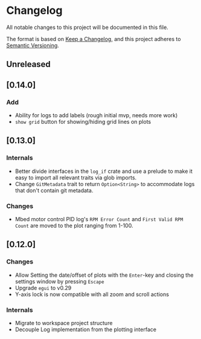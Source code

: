 # Changelog

All notable changes to this project will be documented in this file.

The format is based on [Keep a Changelog](https://keepachangelog.com/en/1.0.0/),
and this project adheres to [Semantic Versioning](https://semver.org/spec/v2.0.0.html).

## Unreleased

## [0.14.0]

### Add

- Ability for logs to add labels (rough initial mvp, needs more work)
- `show grid` button for showing/hiding grid lines on plots

## [0.13.0]

### Internals

- Better divide interfaces in the `log_if` crate and use a prelude to make it easy to import all relevant traits via glob imports.
- Change `GitMetadata` trait to return `Option<String>` to accommodate logs that don't contain git metadata.

### Changes

- Mbed motor control PID log's `RPM Error Count` and `First Valid RPM Count` are moved to the plot ranging from 1-100.

## [0.12.0]

### Changes

- Allow Setting the date/offset of plots with the `Enter`-key and closing the settings window by pressing `Escape`
- Upgrade `egui` to v0.29
- Y-axis lock is now compatible with all zoom and scroll actions

### Internals

- Migrate to workspace project structure
- Decouple Log implementation from the plotting interface

